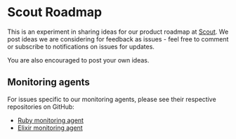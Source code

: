 # Scout Roadmap

This is an experiment in sharing ideas for our product roadmap at [Scout](https://scoutapp.com). We post ideas we are considering for feedback as issues - feel free to comment or subscribe to notifications on issues for updates.

You are also encouraged to post your own ideas.

## Monitoring agents

For issues specific to our monitoring agents, please see their respective repositories on GitHub:

* [Ruby monitoring agent](https://github.com/scoutapp/scout_apm_ruby)
* [Elixir monitoring agent](https://github.com/scoutapp/scout_apm_elixir)

